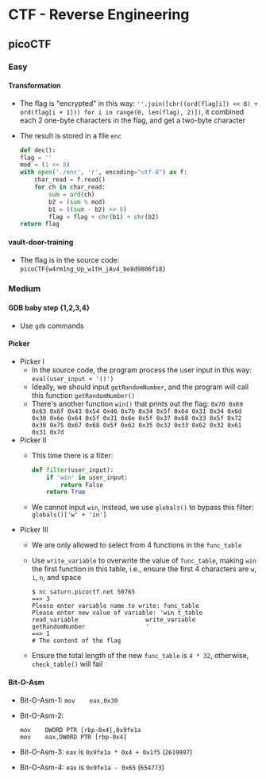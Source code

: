 # CTF - Reverse Engineering

## picoCTF

### Easy

#### Transformation

- The flag is "encrypted" in this way: `''.join([chr((ord(flag[i]) << 8) + ord(flag[i + 1])) for i in range(0, len(flag), 2)])`, it combined each 2 one-byte characters in the flag, and get a two-byte character
- The result is stored in a file `enc`

    ```python
    def dec():
    flag = ''
    mod = (1 << 8)
    with open('./enc', 'r', encoding="utf-8") as f:
        char_read = f.read()
        for ch in char_read:
            sum = ord(ch)
            b2 = (sum % mod)
            b1 = ((sum - b2) >> 8)
            flag = flag + chr(b1) + chr(b2)
    return flag
    ```

#### vault-door-training

- The flag is in the source code: `picoCTF{w4rm1ng_Up_w1tH_jAv4_be8d9806f18}`

### Medium

#### GDB baby step {1,2,3,4}

- Use `gdb` commands

#### Picker

- Picker I
  - In the source code, the program process the user input in this way: `eval(user_input + '()')`
  - Ideally, we should input `getRandomNumber`, and the program will call this function `getRandomNumber()`
  - There's another function `win()` that prints out the flag: `0x70 0x69 0x63 0x6f 0x43 0x54 0x46 0x7b 0x34 0x5f 0x64 0x31 0x34 0x6d 0x30 0x6e 0x64 0x5f 0x31 0x6e 0x5f 0x37 0x68 0x33 0x5f 0x72 0x30 0x75 0x67 0x68 0x5f 0x62 0x35 0x32 0x33 0x62 0x32 0x61 0x31 0x7d`
- Picker II
  - This time there is a filter:

    ```python
    def filter(user_input):
        if 'win' in user_input:
            return False
        return True
    ```

  - We cannot input `win`, instead, we use `globals()` to bypass this filter: `globals()['w' + 'in']`
- Picker III
  - We are only allowed to select from 4 functions in the `func_table`
  - Use `write_variable` to overwrite the value of `func_table`, making `win` the first function in this table, i.e., ensure the first 4 characters are `w`, `i`, `n`, and space

    ```shell
    $ nc saturn.picoctf.net 50765
    ==> 3
    Please enter variable name to write: func_table
    Please enter new value of variable: 'win t_table                     read_variable                   write_variable                  getRandomNumber                 '
    ==> 1
    # The content of the flag
    ```
  - Ensure the total length of the new `func_table` is `4 * 32`, otherwise, `check_table()` will fail

#### Bit-O-Asm

- Bit-O-Asm-1: `mov    eax,0x30`
- Bit-O-Asm-2:

    ```assembly
    mov    DWORD PTR [rbp-0x4],0x9fe1a
    mov    eax,DWORD PTR [rbp-0x4]
    ```

- Bit-O-Asm-3: `eax` is `0x9fe1a * 0x4 + 0x1f5` (`2619997`)
- Bit-O-Asm-4: `eax` is `0x9fe1a - 0x65` (`654773`)
